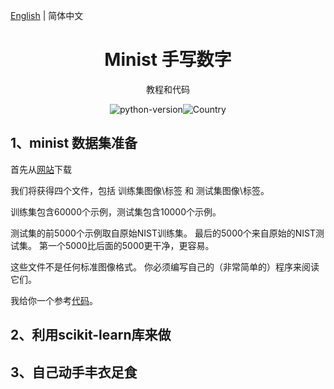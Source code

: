 [English](./README.md) | 简体中文

<h1 align="center">Minist 手写数字</h1>
<div align="center">

教程和代码

![python-version](https://img.shields.io/badge/python-3.6%20%7C%203.7-blue)![Country](https://img.shields.io/badge/country-China-red)

</div>

## 1、minist 数据集准备

首先从[网站](http://yann.lecun.com/exdb/mnist/)下载

我们将获得四个文件，包括 训练集图像\标签 和 测试集图像\标签。

训练集包含60000个示例，测试集包含10000个示例。

测试集的前5000个示例取自原始NIST训练集。 最后的5000个来自原始的NIST测试集。 第一个5000比后面的5000更干净，更容易。

这些文件不是任何标准图像格式。 你必须编写自己的（非常简单的）程序来阅读它们。

我给你一个参考[代码]()。

## 2、利用scikit-learn库来做

## 3、自己动手丰衣足食